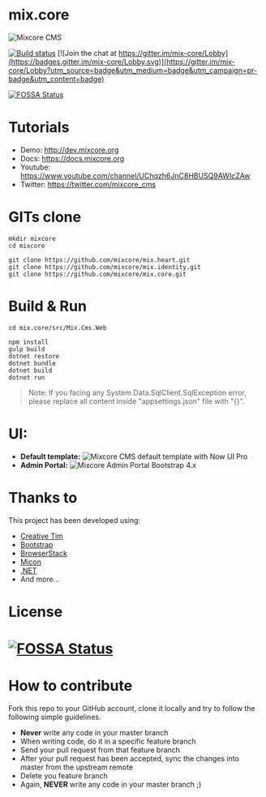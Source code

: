 # mix.core

![Mixcore CMS](https://github.com/mixcore/mix.core/blob/master/assets/mixcore.png?raw=true "What is Mixcore CMS?")

[![Build status](https://ci.appveyor.com/api/projects/status/8o02frivdxa0dgpl/branch/master?svg=true)](https://ci.appveyor.com/project/Smilefounder/mix-core/branch/master) [![Join the chat at https://gitter.im/mix-core/Lobby](https://badges.gitter.im/mix-core/Lobby.svg)](https://gitter.im/mix-core/Lobby?utm_source=badge&utm_medium=badge&utm_campaign=pr-badge&utm_content=badge)

[![FOSSA Status](https://app.fossa.io/api/projects/git%2Bgithub.com%2Fmixcore%2Fmix.core.svg?type=shield)](https://app.fossa.io/projects/git%2Bgithub.com%2Fmixcore%2Fmix.core?ref=badge_shield)

# Tutorials
- Demo: http://dev.mixcore.org
- Docs: https://docs.mixcore.org
- Youtube: https://www.youtube.com/channel/UChqzh6JnC8HBUSQ9AWIcZAw
- Twitter: https://twitter.com/mixcore_cms

# GITs clone

```
mkdir mixcore
cd mixcore

git clone https://github.com/mixcore/mix.heart.git
git clone https://github.com/mixcore/mix.identity.git
git clone https://github.com/mixcore/mix.core.git
```

# Build & Run

```
cd mix.core/src/Mix.Cms.Web

npm install
gulp build
dotnet restore
dotnet bundle
dotnet build
dotnet run
```

> Note: If you facing any System.Data.SqlClient.SqlException error, please replace all content inside "appsettings.json" file with "{}".

# UI:  
  - **Default template:**
![Mixcore CMS default template with Now UI Pro](https://github.com/mixcore/mix.core/blob/master/assets/front-end.jpg?raw=true "Mixcore CMS default template with Now UI Pro")
  - **Admin Portal:**
![Mixcore Admin Portal Bootstrap 4.x](https://github.com/mixcore/mix.core/blob/master/assets/admin-portal.jpg?raw=true "Mixcore CMS Admin Portal Bootstrap 4")

# Thanks to

This project has been developed using:
* [Creative Tim](https://www.creative-tim.com/)
* [Bootstrap](https://getbootstrap.com/)
* [BrowserStack](https://www.browserstack.com/)
* [Micon](http://xtoolkit.github.io/Micon/icons/)
* [.NET](https://www.microsoft.com/net/core)
* And more...


# License
[![FOSSA Status](https://app.fossa.io/api/projects/git%2Bgithub.com%2Fmixcore%2Fmix.core.svg?type=large)](https://app.fossa.io/projects/git%2Bgithub.com%2Fmixcore%2Fmix.core?ref=badge_large)
=======

# How to contribute

Fork this repo to your GitHub account, clone it locally and try to follow
the following simple guidelines.

* **Never** write any code in your master branch
* When writing code, do it in a specific feature branch
* Send your pull request from that feature branch
* After your pull request has been accepted, sync the changes into master from the upstream remote
* Delete you feature branch
* Again, **NEVER** write any code in your master branch ;)
